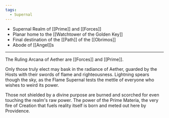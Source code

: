 ```yaml
---
tags:
  - Supernal
---
```

- Supernal Realm of [[Prime]] and [[Forces]]
- Planar home to the [[Watchtower of the Golden Key]]
- Final destination of the [[Path]] of the [[Obrimos]]
- Abode of [[Angel]]s

---

The Ruling Arcana of Aether are [[Forces]] and [[Prime]].

Only those truly elect may bask in the radiance of Aether, guarded by the Hosts with their swords of flame and righteousness. Lightning spears though the sky, as the Flame Supernal tests the mettle of everyone who wishes to weird its power. 

Those not shielded by a divine purpose are burned and scorched for even touching the realm's raw power. The power of the Prime Materia, the very fire of Creation that fuels reality itself is born and meted out here by Providence.

